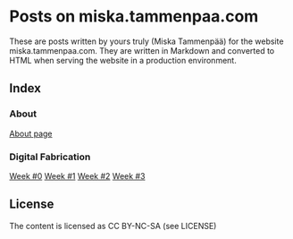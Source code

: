 # Posts on miska.tammenpaa.com

These are posts written by yours truly (Miska Tammenpää) for the website
miska.tammenpaa.com. They are written in Markdown and converted to HTML when
serving the website in a production environment.

## Index

### About
[About page](./About/content.md)

### Digital Fabrication
[Week #0](./2025-df-kickoff/content.md)
[Week #1](./2025-df-web-documentation/content.md)
[Week #2](./2025-df-media-optimization/content.md)
[Week #3](./2025-df-cad/content.md)

## License

The content is licensed as CC BY-NC-SA (see LICENSE)
